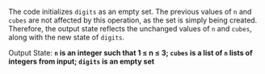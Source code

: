The code initializes `digits` as an empty set. The previous values of `n` and `cubes` are not affected by this operation, as the set is simply being created. Therefore, the output state reflects the unchanged values of `n` and `cubes`, along with the new state of `digits`.

Output State: **`n` is an integer such that 1 ≤ n ≤ 3; `cubes` is a list of `n` lists of integers from input; `digits` is an empty set**